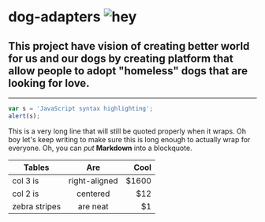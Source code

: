 # dog-adapters ![hey](dog_feet_logo.png)

## This project have vision of **creating better world for us and our dogs** by creating platform that allow people to adopt "homeless" dogs that are looking for love.

---

```javascript
var s = 'JavaScript syntax highlighting';
alert(s);
```

This is a very long line that will still be quoted properly when it wraps. Oh boy let's keep writing to make sure this is long enough to actually wrap for everyone. Oh, you can _put_ **Markdown** into a blockquote.

| Tables        |      Are      |  Cool |
| ------------- | :-----------: | ----: |
| col 3 is      | right-aligned | $1600 |
| col 2 is      |   centered    |   $12 |
| zebra stripes |   are neat    |    $1 |
